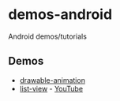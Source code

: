 # demos-android

Android demos/tutorials

## Demos

- [drawable-animation](https://www.youtube.com/watch?v=scZYIAZrMWk)
- [list-view](https://github.com/cglotr/demos-android/tree/master/list-view) - [YouTube](https://www.youtube.com/playlist?list=PL0dzCUj1L5JFWMoGYWyUSAUnR4PHIJaZY)
